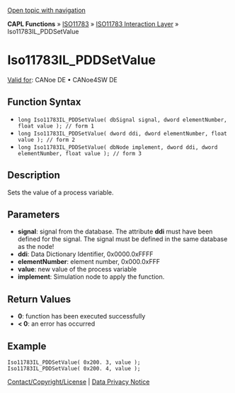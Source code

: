 [Open topic with navigation](../../../../../../CANoeDEFamily.htm#Topics/CAPLFunctions/ISO11783/ISOInteractionLayer/Functions/CAPLfunctionIso11783ILpddsetvalue.md)

**CAPL Functions** » [ISO11783](../../CAPLfunctionsISO11783Overview.md) » [ISO11783 Interaction Layer](../CAPLfunctionsISOILOverview.md) » Iso11783IL_PDDSetValue

# Iso11783IL_PDDSetValue

[Valid for](../../../../Shared/FeatureAvailability.md): CANoe DE • CANoe4SW DE

## Function Syntax

- `long Iso11783IL_PDDSetValue( dbSignal signal, dword elementNumber, float value ); // form 1`
- `long Iso11783IL_PDDSetValue( dword ddi, dword elementNumber, float value ); // form 2`
- `long Iso11783IL_PDDSetValue( dbNode implement, dword ddi, dword elementNumber, float value ); // form 3`

## Description

Sets the value of a process variable.

## Parameters

- **signal**: signal from the database. The attribute **ddi** must have been defined for the signal. The signal must be defined in the same database as the node!
- **ddi**: Data Dictionary Identifier, 0x0000.0xFFFF
- **elementNumber**: element number, 0x000.0xFFF
- **value**: new value of the process variable
- **implement**: Simulation node to apply the function.

## Return Values

- **0**: function has been executed successfully
- **< 0**: an error has occurred

## Example

```plaintext
Iso11783IL_PDDSetValue( 0x200. 3, value );
Iso11783IL_PDDSetValue( 0x200. 4, value );
```

[Contact/Copyright/License](../../../../Shared/ContactCopyrightLicense.md) | [Data Privacy Notice](https://www.vector.com/int/en/company/get-info/privacy-policy/)
